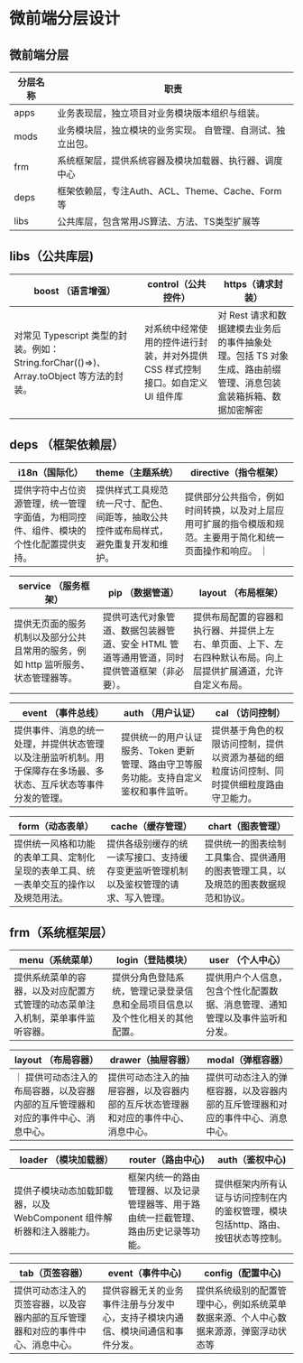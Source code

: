 # 微前端分层设计

## 微前端分层

| 分层名称 | 职责 |
| --- | --- |
| apps | 业务表现层，独立项目对业务模块版本组织与组装。 |
| mods | 业务模块层，独立模块的业务实现。 自管理、自测试、独立出包。 |
| frm | 系统框架层，提供系统容器及模块加载器、执行器、调度中心 |
| deps | 框架依赖层，专注Auth、ACL、Theme、Cache、Form等 |
| libs | 公共库层，包含常用JS算法、方法、TS类型扩展等 |

## libs（公共库层)

| boost （语言增强） | control（公共控件） | https（请求封装） |
| --- | --- | --- |
| 对常见 Typescript 类型的封装。例如： String.forChar(()=>)、Array.toObject 等方法的封装。| 对系统中经常使用的控件进行封装，并对外提供 CSS 样式控制接口。如自定义 UI 组件库 | 对 Rest 请求和数据建模去业务后的事件抽象处理。包括 TS 对象生成、路由前缀管理、消息包装盒装箱拆箱、数据加密解密 |

## deps （框架依赖层）

| i18n（国际化）| theme（主题系统） | directive（指令框架）|
| --- | --- | --- |
| 提供字符中占位资源管理，统一管理字面值，为相同控件、组件、模块的个性化配置提供支持。 | 提供样式工具规范统一尺寸、配色、间距等，抽取公共控件或布局样式，避免重复开发和维护。| 提供部分公共指令，例如时间转换，以及对上层应用可扩展的指令模版和规范。主要用于简化和统一页面操作和响应。 ｜

| service （服务框架）| pip （数据管道）| layout （布局框架） |
| --- | --- | --- |
| 提供无页面的服务机制以及部分公共且常用的服务，例如 http 监听服务、状态管理器等。 | 提供可迭代对象管道、数据包装器管道、安全 HTML 管道等通用管道，同时提供管道框架（非必要）。| 提供布局配置的容器和执行器、并提供上左右、单页面、上下、左右四种默认布局。向上层提供扩展通道，允许自定义布局。|

| event （事件总线）| auth （用户认证）| cal （访问控制） |
| --- | --- | --- |
|  提供事件、消息的统一处理，并提供状态管理以及注册监听机制。用于保障存在多场最、多状态、互斥状态等事件分发的管理。  |  提供统一的用户认证服务、Token 更新管理、路由守卫等服务功能。支持自定义鉴权和事件监听。 | 提供基于角色的权限访问控制，提供以资源为基础的细粒度访问控制、同时提供细粒度路由守卫能力。|

| form（动态表单） | cache（缓存管理） | chart（图表管理） |
| --- | --- | --- |
| 提供统一风格和功能的表单工具、定制化呈现的表单工具、统一表单交互的操作以及規范用法。 | 提供各级别缓存的统一读写接口、支持缓存变更监听管理机制以及鉴权管理的请求、写入管理。 | 提供统一的图表绘制工具集合、提供通用的图表管理工具，以及規范的图表数据规范和协议。 |

## frm（系统框架层）

|  menu（系统菜单）  |  login（登陆模块）  |  user （个人中心）  |
| --- | --- | --- |
|  提供系统菜单的容器，以及对应配置方式管理的动态菜单注入机制，菜单事件监听容器。  |  提供分角色登陆系统，管理记录登录信息和全局项目信息以及个性化相关的其他配置。  |  提供用户个人信息，包含个性化配置数据、消息管理、通知管理以及事件监听和分发。  |

|  layout （布局容器）  |  drawer（抽屉容器）  |  modal（弹框容器）  |
| --- | --- | --- |
｜  提供可动态注入的布局容器，以及容器内部的互斥管理器和对应的事件中心、消息中心。 |  提供可动态注入的抽屉容器，以及容器内部的互斥状态管理器和对应的事件中心、消息中心。 | 提供可动态注入的弹框容器，以及容器内部的互斥管理器和对应的事件中心、消息中心。 |

|  loader （模块加载器）  |  router（路由中心)  |  auth（鉴权中心)  |
| --- | --- | --- |
|  提供子模块动态加载卸载器，以及 WebComponent 组件解析器和注入器能力。  |  框架内统一的路由管理器、以及记录管理器等、用于路由统一拦截管理、路由历史记录等功能。  |  提供框架内所有认证与访问控制在内的鉴权管理，模块包括http、路由、按钮状态等控制。  |

|  tab（页签容器）  |  event（事件中心)  |  config（配置中心)  |
| --- | --- | --- |
|  提供可动态注入的页签容器，以及容器内部的互斥管理器和对应的事件中心、消息中心。 |  提供容器无关的业务事件注册与分发中心，支持子模块内通信、模块间通信和事件分发。  |  提供系统级别的配置管理中心，例如系统菜单数据来源、个人中心数据来源源，弹窗浮动状态等  |
